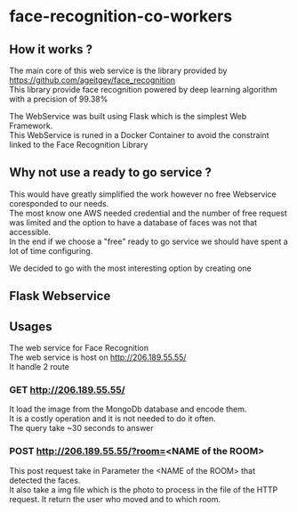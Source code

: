 # face-recognition-co-workers

## How it works ?
The main core of this web service is the library provided by https://github.com/ageitgey/face_recognition  
This library provide face recognition powered by deep learning algorithm with a precision of 99.38%  

The WebService was built using Flask which is the simplest Web Framework.  
This WebService is runed in a Docker Container to avoid the constraint linked to the Face Recognition Library  

## Why not use a ready to go service ?
This would have greatly simplified the work however no free Webservice coresponded to our needs.  
The most know one AWS needed credential and the number of free request was limited and the option to have a database of faces was not that accessible.  
In the end if we choose a "free" ready to go service we should have spent a lot of time configuring.  

We decided to go with the most interesting option by creating one

## Flask Webservice  

## Usages  
The web service for Face Recognition   
The web service is host on http://206.189.55.55/   
It handle 2 route  

### GET http://206.189.55.55/

It load the image from the MongoDb database and encode them.   
It is a costly operation and it is not needed to do it often.   
The query take ~30 seconds to answer

### POST http://206.189.55.55/?room=<NAME of the ROOM\>

This post request take in Parameter the <NAME of the ROOM\> that detected the faces.   
It also take a img file which is the photo to process in the file of the HTTP request.
It return the user who moved and to which room.

